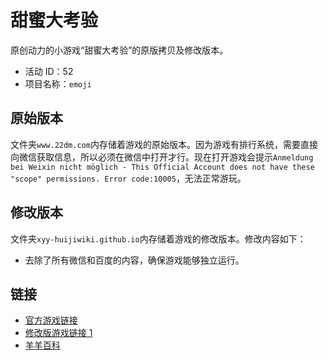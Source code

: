 # 甜蜜大考验

原创动力的小游戏“甜蜜大考验”的原版拷贝及修改版本。

- 活动 ID：52
- 项目名称：`emoji`

## 原始版本

文件夹`www.22dm.com`内存储着游戏的原始版本。因为游戏有排行系统，需要直接向微信获取信息，所以必须在微信中打开才行。现在打开游戏会提示`Anmeldung bei Weixin nicht möglich - This Official Account does not have these "scope" permissions. Error code:10005`，无法正常游玩。

## 修改版本

文件夹`xyy-huijiwiki.github.io`内存储着游戏的修改版本。修改内容如下：

- 去除了所有微信和百度的内容，确保游戏能够独立运行。

## 链接

- [官方游戏链接](http://act.22dm.com/act/h5/emoji)
- [修改版游戏链接 1](https://xyy-huijiwiki.github.io/22dm-act/xyy-huijiwiki.github.io/act/h5/emoji/index.html)
- [羊羊百科](https://xyy.huijiwiki.com/wiki/甜蜜大考验)
